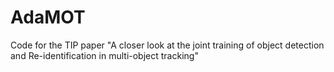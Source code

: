 # AdaMOT
Code for the TIP paper "A closer look at the joint training of object detection and Re-identification in multi-object tracking"
